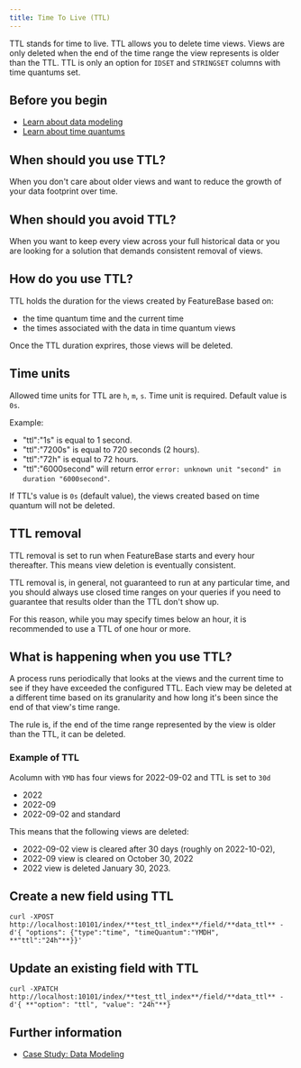 ```yaml
---
title: Time To Live (TTL)
---
```


TTL stands for time to live. TTL allows you to delete time views. Views are only deleted when the end of the time range the view represents is older than the TTL. TTL is only an option for `IDSET` and `STRINGSET` columns with time quantums set.

## Before you begin

* [Learn about data modeling](/concepts/data-modeling-overview-overview)
* [Learn about time quantums](/concepts/time-quantums)

## When should you use TTL?

When you don't care about older views and want to reduce the growth of your data footprint over time.

## When should you avoid TTL?

When you want to keep every view across your full historical data or you are looking for a solution that demands consistent removal of views.

## How do you use TTL?

TTL holds the duration for the views created by FeatureBase based on:

* the time quantum time and the current time
* the times associated with the data in time quantum views

Once the TTL duration exprires, those views will be deleted.

## Time units

Allowed time units for TTL are `h`, `m`, `s`. Time unit is required. Default value is `0s`.

<!--
Actually we allow more but are aligning to how they are deleted and removing small units.
Allowed time units for TTL are `h`, `m`, `s`, `ms`, `us`, `ns`. Time unit is required. Default value is `0s`.
-->

Example:
- "ttl":"1s" is equal to 1 second.
- "ttl":"7200s" is equal to 720 seconds (2 hours).
- "ttl":"72h" is equal to 72 hours.
- "ttl":"6000second" will return error `error: unknown unit "second" in duration "6000second"`.

If TTL's value is `0s` (default value), the views created based on time quantum will not be deleted.

## TTL removal

TTL removal is set to run when FeatureBase starts and every hour thereafter. This means view deletion is eventually consistent.

TTL removal is, in general, not guaranteed to run at any particular time, and you should always use closed time ranges on your queries if you need to guarantee that results older than the TTL don't show up.

For this reason, while you may specify times below an hour, it is recommended to use a TTL of one hour or more.

## What is happening when you use TTL?

A process runs periodically that looks at the views and the current time to see if they have exceeded the configured TTL. Each view may be deleted at a different time based on its granularity and how long it's been since the end of that view's time range.

The rule is, if the end of the time range represented by the view is older than the TTL, it can be deleted.

### Example of TTL

Acolumn with `YMD` has four views for 2022-09-02 and TTL is set to `30d`
* 2022
* 2022-09
* 2022-09-02 and standard

This means that the following views are deleted:
* 2022-09-02 view is cleared after 30 days (roughly on 2022-10-02),
* 2022-09 view is cleared on October 30, 2022
* 2022 view is deleted January 30, 2023.


## Create a new field using TTL

```
curl -XPOST http://localhost:10101/index/**test_ttl_index**/field/**data_ttl** -d'{ "options": {"type":"time", "timeQuantum":"YMDH", **"ttl":"24h"**}}'
```

## Update an existing field with TTL

```
curl -XPATCH http://localhost:10101/index/**test_ttl_index**/field/**data_ttl** -d'{ **"option": "ttl", "value": "24h"**}
```

## Further information

* [Case Study: Data Modeling](/concepts/case-study-data-modeling)
